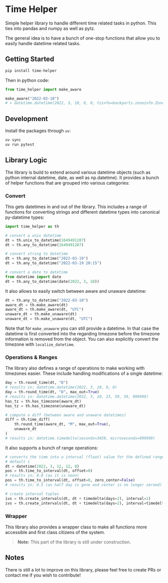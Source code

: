 # Time Helper

Simple helper library to handle different time related tasks in python. This ties into pandas and numpy as well as pytz.

The general idea is to have a bunch of one-stop functions that allow you to easily handle datetime related tasks.

## Getting Started

```bash
pip install time-helper
```

Then in python code:

```python
from time_helper import make_aware

make_aware("2022-03-10")
# > datetime.datetime(2022, 3, 10, 0, 0, tzinfo=backports.zoneinfo.ZoneInfo(key='CET'))
```

## Development

Install the packages through `uv`:

```bash
uv sync
uv run pytest
```

## Library Logic

The library is build to extend around various datetime objects (such as python internal datetime, date, as well as np.datetime).
It provides a bunch of helper functions that are grouped into various categories:

### Convert

This gets datetimes in and out of the library. This includes a range of functions for converting strings and different datetime types into canonical py-datetime types:

```python
import time_helper as th

# convert a unix datetime
dt = th.unix_to_datetime(1649491287)
dt = th.any_to_datetime(1649491287)

# convert string to datetime
dt = th.any_to_datetime("2022-03-19")
dt = th.any_to_datetime("2022-03-19 20:15")

# convert a date to datetime
from datetime import date
dt = th.any_to_datetime(date(2022, 3, 10))
```

It also allows to easily switch between aware and unaware datetime:

```python
dt = th.any_to_datetime("2022-03-10")
aware_dt = th.make_aware(dt)
aware_dt = th.make_aware(dt, "UTC")
unaware_dt = th.make_unaware(dt)
unaware_dt = th.make_unaware(dt, "UTC")
```

Note that for `make_unaware` you can still provide a datetime. In that case the datetime is first converted into the regarding timezone before the
timezone information is removed from the object. You can also explicitly convert the timezone with `localize_datetime`.

### Operations & Ranges

The library also defines a range of operations to make working with timezones easier.
These include handling modifications of a single datetime:

```python
day = th.round_time(dt, "D")
# results in: datetime.datetime(2022, 3, 10, 0, 0)
day = th.round_time(dt, "D", max_out=True)
# results in: datetime.datetime(2022, 3, 10, 23, 59, 59, 999999)
has_tz = th.has_timezone(aware_dt)
has_tz = th.has_timezone(unaware_dt)

# compute a diff (between aware and unaware datetimes)
diff = th.time_diff(
    th.round_time(aware_dt, "M", max_out=True),
    unaware_dt
)
# results in: datetime.timedelta(seconds=3659, microseconds=999999)
```

It also supports a bunch of range operations:

```python
# converts the time into a interval (float) value for the defined range
# default i
dt = datetime(2022, 3, 12, 12, 0)
pos = th.time_to_interval(dt, offset=0)
# results in: 0.0 (as it is noon)
pos = th.time_to_interval(dt, offset=0, zero_center=False)
# results in: 0.5 (as half day is gone and center is no longer zeroed)

# create interval tuples
ivs = th.create_intervals(dt, dt + timedelta(days=2), interval=1)
ivs = th.create_intervals(dt, dt + timedelta(days=2), interval=timedelta(minutes=30))
```

### Wrapper

This library also provides a wrapper class to make all functions more accessible and first class citizens of the system.

> **Note:** This part of the library is still under construction.

## Notes

There is still a lot to improve on this library, please feel free to create PRs or contact me if you wish to contribute!
